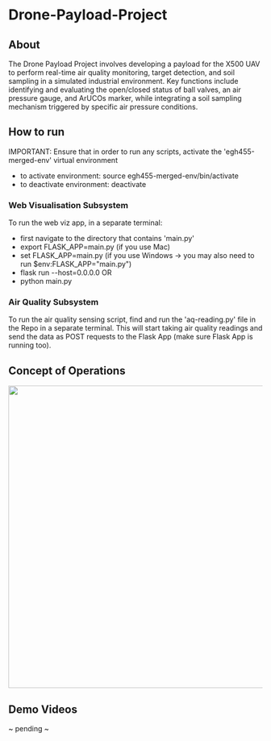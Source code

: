 # Drone-Payload-Project

## About
The Drone Payload Project involves developing a payload for the X500 UAV to perform real-time air quality monitoring, target detection, and soil sampling in a simulated industrial environment. Key functions include identifying and evaluating the open/closed status of ball valves, an air pressure gauge, and ArUCOs marker, while integrating a soil sampling mechanism triggered by specific air pressure conditions.

## How to run
IMPORTANT: Ensure that in order to run any scripts, activate the 'egh455-merged-env' virtual environment
* to activate environment: source egh455-merged-env/bin/activate
* to deactivate environment: deactivate

### Web Visualisation Subsystem
To run the web viz app, in a separate terminal:
* first navigate to the directory that contains 'main.py'
* export FLASK_APP=main.py (if you use Mac)
* set FLASK_APP=main.py (if you use Windows -> you may also need to run $env:FLASK_APP="main.py")
* flask run --host=0.0.0.0
OR 
* python main.py

### Air Quality Subsystem
To run the air quality sensing script, find and run the 'aq-reading.py' file in the Repo in a separate terminal. This will start taking air quality readings and send the data as POST requests to the Flask App (make sure Flask App is running too).

## Concept of Operations
<img src="https://github.com/user-attachments/assets/e5febf42-d247-47a8-80db-e96a0040c40f" width="600" />

## Demo Videos
~ pending ~

